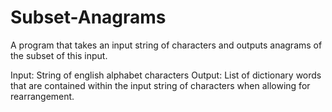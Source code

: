 # Subset-Anagrams
A program that takes an input string of characters and outputs anagrams of the subset of this input.

Input: String of english alphabet characters
Output: List of dictionary words that are contained within the input string of characters when allowing for rearrangement.
